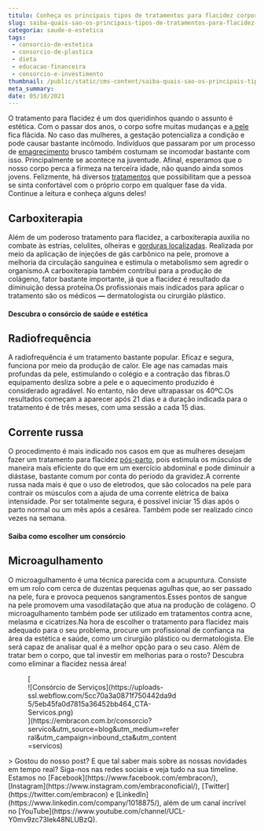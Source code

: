 ```yaml
---
titulo: Conheça os principais tipos de tratamentos para flacidez corporal
slug: saiba-quais-sao-os-principais-tipos-de-tratamentos-para-flacidez-corporal
categoria: saude-e-estetica
tags:
 - consorcio-de-estetica
 - consorcio-de-plastica
 - dieta
 - educacao-financeira
 - consorcio-e-investimento
thumbnail: /public/static/cms-content/saiba-quais-sao-os-principais-tipos-de-tratamentos-para-flacidez-corporal.jpg
meta_summary: 
date: 05/10/2021
---
```

O tratamento para flacidez é um dos queridinhos quando o assunto é estética. Com o passar dos anos, o corpo sofre muitas mudanças e a[ pele](https://www.embracon.com.br/blog/manchas-na-pele-quais-sao-as-causas-e-como-evita-las) fica flácida. No caso das mulheres, a gestação potencializa a condição e pode causar bastante incômodo. Indivíduos que passaram por um processo de [emagrecimento](https://www.embracon.com.br/blog/procedimentos-esteticos-para-emagrecer-quais-sao-os-melhores) brusco também costumam se incomodar bastante com isso. Principalmente se acontece na juventude. Afinal, esperamos que o nosso corpo perca a firmeza na terceira idade, não quando ainda somos jovens. Felizmente, há diversos [tratamentos](https://www.embracon.com.br/blog/saiba-como-e-feito-o-preenchimento-labial) que possibilitam que a pessoa se sinta confortável com o próprio corpo em qualquer fase da vida. Continue a leitura e conheça alguns deles!

 Carboxiterapia
---------------

Além de um poderoso tratamento para flacidez, a carboxiterapia auxilia no combate às estrias, celulites, olheiras e [gorduras localizadas](https://www.embracon.com.br/blog/o-que-saber-antes-de-fazer-uma-abdominoplastia). Realizada por meio da aplicação de injeções de gás carbônico na pele, promove a melhoria da circulação sanguínea e estimula o metabolismo sem agredir o organismo.A carboxiterapia também contribui para a produção de colágeno, fator bastante importante, já que a flacidez é resultado da diminuição dessa proteína.Os profissionais mais indicados para aplicar o tratamento são os médicos **—** dermatologista ou cirurgião plástico.

#### **Descubra o consórcio de saúde e estética**

Radiofrequência
---------------

A radiofrequência é um tratamento bastante popular. Eficaz e segura, funciona por meio da produção de calor. Ele age nas camadas mais profundas da pele, estimulando o colégio e a contração das fibras.O equipamento desliza sobre a pele e o aquecimento produzido é considerado agradável. No entanto, não deve ultrapassar os 40ºC.Os resultados começam a aparecer após 21 dias e a duração indicada para o tratamento é de três meses, com uma sessão a cada 15 dias.

Corrente russa
--------------

O procedimento é mais indicado nos casos em que as mulheres desejam fazer um tratamento para flacidez [pós-parto](https://www.embracon.com.br/blog/como-se-preparar-para-a-chegada-do-bebe), pois estimula os músculos de maneira mais eficiente do que em um exercício abdominal e pode diminuir a diástase, bastante comum por conta do período da gravidez.A corrente russa nada mais é que o uso de eletrodos, que são colocados na pele para contrair os músculos com a ajuda de uma corrente elétrica de baixa intensidade. Por ser totalmente segura, é possível iniciar 15 dias após o parto normal ou um mês após a cesárea. Também pode ser realizado cinco vezes na semana.

#### Saiba como escolher um consórcio

Microagulhamento
----------------

O microagulhamento é uma técnica parecida com a acupuntura. Consiste em um rolo com cerca de duzentas pequenas agulhas que, ao ser passado na pele, fura e provoca pequenos sangramentos.Esses pontos de sangue na pele promovem uma vasodilatação que atua na produção de colágeno. O microagulhamento também pode ser utilizado em tratamentos contra acne, melasma e cicatrizes.Na hora de escolher o tratamento para flacidez mais adequado para o seu problema, procure um profissional de confiança na área da estética e saúde, como um cirurgião plástico ou dermatologista. Ele será capaz de analisar qual é a melhor opção para o seu caso. Além de tratar bem o corpo, que tal investir em melhorias para o rosto? Descubra como eliminar a flacidez nessa área!

<figure class="w-richtext-figure-type-image w-richtext-align-center" style="max-width:310px">[<div>![Consórcio de Serviços](https://uploads-ssl.webflow.com/5cc70a3a0871f750442da9d5/5eb45fa0d7815a36452bb464_CTA-Servicos.png)</div>](https://embracon.com.br/consorcio?servico&utm_source=blog&utm_medium=referral&utm_campaign=inbound_cta&utm_content=servicos)</figure>> Gostou do nosso post? E que tal saber mais sobre as nossas novidades em tempo real? Siga-nos nas redes sociais e veja tudo na sua timeline. Estamos no [Facebook](https://www.facebook.com/embracon/), [Instagram](https://www.instagram.com/embraconoficial/), [Twitter](https://twitter.com/embracon) e [LinkedIn](https://www.linkedin.com/company/1018875/), além de um canal incrível no [YouTube](https://www.youtube.com/channel/UCL-Y0mv9zc73Iek48NLUBzQ).
